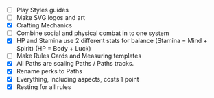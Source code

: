 - [ ] Play Styles guides
- [ ] Make SVG logos and art
- [x] Crafting Mechanics
- [ ] Combine social and physical combat in to one system
- [x] HP and Stamina use 2 different stats for balance 
      (Stamina = Mind + Spirit) (HP = Body + Luck)
- [ ] Make Rules Cards and Measuring templates
- [x] All Paths are scaling Paths / Paths tracks.
- [x] Rename perks to Paths
- [x] Everything, including aspects, costs 1 point
- [x] Resting for all rules